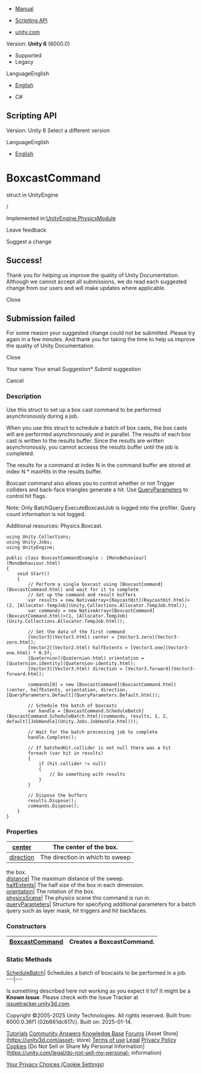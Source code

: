 [ ]()

  * [Manual](../Manual/index.html)
  * [Scripting API](../ScriptReference/index.html)

  * [unity.com](https://unity.com/)

Version: **Unity 6** (6000.0)

  * Supported
  * Legacy

LanguageEnglish

  * [English]()

  * C#

[ ](https://docs.unity3d.com)

## Scripting API

Version: Unity 6 Select a different version

LanguageEnglish

  * [English]()

# BoxcastCommand

struct in UnityEngine

/

Implemented in:[UnityEngine.PhysicsModule](UnityEngine.PhysicsModule.html)

Leave feedback

Suggest a change

## Success!

Thank you for helping us improve the quality of Unity Documentation. Although
we cannot accept all submissions, we do read each suggested change from our
users and will make updates where applicable.

Close

## Submission failed

For some reason your suggested change could not be submitted. Please <a>try
again</a> in a few minutes. And thank you for taking the time to help us
improve the quality of Unity Documentation.

Close

Your name Your email Suggestion* Submit suggestion

Cancel

[ ]()

### Description

Use this struct to set up a box cast command to be performed asynchronously
during a job.

When you use this struct to schedule a batch of box casts, the box casts will
are performed asynchronously and in parallel. The results of each box cast is
written to the results buffer. Since the results are written asynchronously,
you cannot accesss the results buffer until the job is completed.  
  
The results for a command at index N in the command buffer are stored at index
N * maxHits in the results buffer.  
  
Boxcast command also allows you to control whether or not Trigger colliders
and back-face triangles generate a hit. Use
[QueryParameters](QueryParameters.html) to control hit flags.  
  
Note: Only BatchQuery.ExecuteBoxcastJob is logged into the profiler. Query
count information is not logged.  
  
Additional resources: Physics.Boxcast.

    
    
    using Unity.Collections;
    using Unity.Jobs;
    using UnityEngine;  
      
    public class BoxcastCommandExample : [MonoBehaviour](MonoBehaviour.html)
    {
        void Start()
        {
            // Perform a single boxcast using [BoxcastCommand](BoxcastCommand.html) and wait for it to complete
            // Set up the command and result buffers
            var results = new NativeArray<[RaycastHit](RaycastHit.html)>(2, [Allocator.TempJob](Unity.Collections.Allocator.TempJob.html));
            var commands = new NativeArray<[BoxcastCommand](BoxcastCommand.html)>(1, [Allocator.TempJob](Unity.Collections.Allocator.TempJob.html));  
      
            // Set the data of the first command
            [Vector3](Vector3.html) center = [Vector3.zero](Vector3-zero.html);
            [Vector2](Vector2.html) halfExtents = [Vector3.one](Vector3-one.html) * 0.5f;
            [Quaternion](Quaternion.html) orientation = [Quaternion.identity](Quaternion-identity.html);
            [Vector3](Vector3.html) direction = [Vector3.forward](Vector3-forward.html);  
      
            commands[0] = new [BoxcastCommand](BoxcastCommand.html)(center, halfExtents, orientation, direction, [QueryParameters.Default](QueryParameters.Default.html));  
      
            // Schedule the batch of boxcasts
            var handle = [BoxcastCommand.ScheduleBatch](BoxcastCommand.ScheduleBatch.html)(commands, results, 1, 2, default([JobHandle](Unity.Jobs.JobHandle.html)));  
      
            // Wait for the batch processing job to complete
            handle.Complete();  
      
            // If batchedHit.collider is not null there was a hit
            foreach (var hit in results)
            {
                if (hit.collider != null)
                {
                    // Do something with results
                }
            }  
      
            // Dispose the buffers
            results.Dispose();
            commands.Dispose();
        }
    }
    

### Properties

[center](BoxcastCommand-center.html)| The center of the box.  
---|---  
[direction](BoxcastCommand-direction.html)| The direction in which to sweep
the box.  
[distance](BoxcastCommand-distance.html)| The maximum distance of the sweep.  
[halfExtents](BoxcastCommand-halfExtents.html)| The half size of the box in
each dimension.  
[orientation](BoxcastCommand-orientation.html)| The rotation of the box.  
[physicsScene](BoxcastCommand-physicsScene.html)| The physics scene this
command is run in.  
[queryParameters](BoxcastCommand-queryParameters.html)| Structure for
specifying additional parameters for a batch query such as layer mask, hit
triggers and hit backfaces.  
  
### Constructors

[BoxcastCommand](BoxcastCommand-ctor.html)| Creates a BoxcastCommand.  
---|---  
  
### Static Methods

[ScheduleBatch](BoxcastCommand.ScheduleBatch.html)| Schedules a batch of
boxcasts to be performed in a job.  
---|---  
  
Is something described here not working as you expect it to? It might be a
**Known Issue**. Please check with the Issue Tracker at
[issuetracker.unity3d.com](https://issuetracker.unity3d.com).

Copyright ©2005-2025 Unity Technologies. All rights reserved. Built from:
6000.0.36f1 (02b661dc617c). Built on: 2025-01-14.

[Tutorials](https://unity3d.com/learn) [Community
Answers](https://answers.unity3d.com) [Knowledge
Base](https://support.unity3d.com/hc/en-us)
[Forums](https://forum.unity3d.com) [Asset Store](https://unity3d.com/asset-
store) [Terms of use](https://docs.unity3d.com/Manual/TermsOfUse.html)
[Legal](https://unity.com/legal) [Privacy
Policy](https://unity.com/legal/privacy-policy)
[Cookies](https://unity.com/legal/cookie-policy) [Do Not Sell or Share My
Personal Information](https://unity.com/legal/do-not-sell-my-personal-
information)

[Your Privacy Choices (Cookie Settings)](javascript:void\(0\);)

